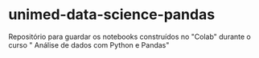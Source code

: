 # unimed-data-science-pandas
Repositório para guardar os notebooks construídos no "Colab" durante o curso " Análise de dados com Python e Pandas"
